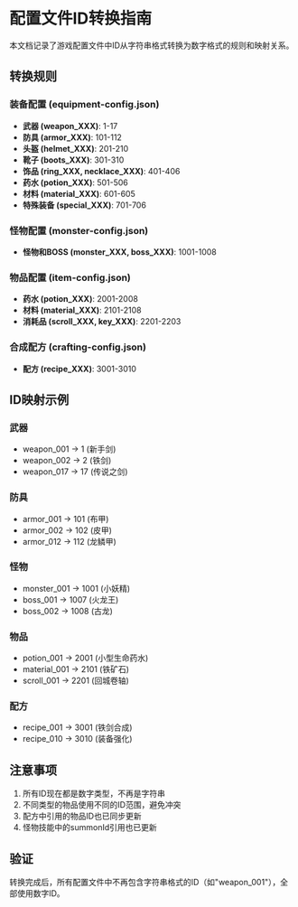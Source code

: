 # 配置文件ID转换指南

本文档记录了游戏配置文件中ID从字符串格式转换为数字格式的规则和映射关系。

## 转换规则

### 装备配置 (equipment-config.json)
- **武器 (weapon_XXX)**: 1-17
- **防具 (armor_XXX)**: 101-112
- **头盔 (helmet_XXX)**: 201-210
- **靴子 (boots_XXX)**: 301-310
- **饰品 (ring_XXX, necklace_XXX)**: 401-406
- **药水 (potion_XXX)**: 501-506
- **材料 (material_XXX)**: 601-605
- **特殊装备 (special_XXX)**: 701-706

### 怪物配置 (monster-config.json)
- **怪物和BOSS (monster_XXX, boss_XXX)**: 1001-1008

### 物品配置 (item-config.json)
- **药水 (potion_XXX)**: 2001-2008
- **材料 (material_XXX)**: 2101-2108
- **消耗品 (scroll_XXX, key_XXX)**: 2201-2203

### 合成配方 (crafting-config.json)
- **配方 (recipe_XXX)**: 3001-3010

## ID映射示例

### 武器
- weapon_001 → 1 (新手剑)
- weapon_002 → 2 (铁剑)
- weapon_017 → 17 (传说之剑)

### 防具
- armor_001 → 101 (布甲)
- armor_002 → 102 (皮甲)
- armor_012 → 112 (龙鳞甲)

### 怪物
- monster_001 → 1001 (小妖精)
- boss_001 → 1007 (火龙王)
- boss_002 → 1008 (古龙)

### 物品
- potion_001 → 2001 (小型生命药水)
- material_001 → 2101 (铁矿石)
- scroll_001 → 2201 (回城卷轴)

### 配方
- recipe_001 → 3001 (铁剑合成)
- recipe_010 → 3010 (装备强化)

## 注意事项

1. 所有ID现在都是数字类型，不再是字符串
2. 不同类型的物品使用不同的ID范围，避免冲突
3. 配方中引用的物品ID也已同步更新
4. 怪物技能中的summonId引用也已更新

## 验证

转换完成后，所有配置文件中不再包含字符串格式的ID（如"weapon_001"），全部使用数字ID。